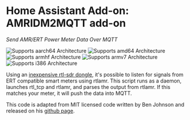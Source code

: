 # Home Assistant Add-on: AMRIDM2MQTT add-on

_Send AMR/ERT Power Meter Data Over MQTT_

![Supports aarch64 Architecture][aarch64-shield]
![Supports amd64 Architecture][amd64-shield]
![Supports armhf Architecture][armhf-shield]
![Supports armv7 Architecture][armv7-shield]
![Supports i386 Architecture][i386-shield]

Using an [inexpensive rtl-sdr dongle][rtl-sdr],
it's possible to listen for signals from ERT compatible smart meters using rtlamr.
This script runs as a daemon, launches rtl_tcp and rtlamr, and parses the output
from rtlamr. If this matches your meter, it will push the data into MQTT.

This code is adapted from MIT licensed code written by Ben Johnson and released
on his [github page][amridm2mqtt].

[aarch64-shield]: https://img.shields.io/badge/aarch64-yes-green.svg
[amd64-shield]: https://img.shields.io/badge/amd64-yes-green.svg
[armhf-shield]: https://img.shields.io/badge/armhf-yes-green.svg
[armv7-shield]: https://img.shields.io/badge/armv7-yes-green.svg
[i386-shield]: https://img.shields.io/badge/i386-yes-green.svg
[rtl-sdr]: https://www.amazon.com/s/ref=nb_sb_noss?field-keywords=RTL2832U
[amridm2mqtt]: https://github.com/ragingcomputer/amridm2mqtt
